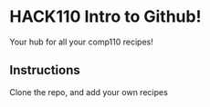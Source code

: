 # HACK110 Intro to Github!
Your hub for all your comp110 recipes!
## Instructions
Clone the repo, and add your own recipes
